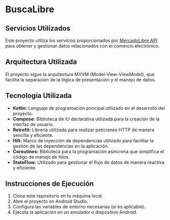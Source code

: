 # BuscaLibre

## Servicios Utilizados

Este proyecto utiliza los servicios proporcionados por [MercadoLibre API](https://api.mercadolibre.com/) para obtener y gestionar datos relacionados con el comercio electrónico.

## Arquitectura Utilizada

El proyecto sigue la arquitectura MVVM (Model-View-ViewModel), que facilita la separación de la lógica de presentación y el manejo de datos.

## Tecnología Utilizada

- **Kotlin:** Lenguaje de programación principal utilizado en el desarrollo del proyecto.
- **Compose:** Biblioteca de IU declarativa utilizada para la creación de la interfaz de usuario.
- **Retrofit:** Librería utilizada para realizar peticiones HTTP de manera sencilla y eficiente.
- **Hilt:** Marco de inyección de dependencias utilizado para facilitar la gestión de las dependencias en la aplicación.
- **Coroutines:** Biblioteca para la programación asíncrona que simplifica el código de manejo de hilos.
- **StateFlow:** Utilizado para gestionar el flujo de datos de manera reactiva y eficiente.

## Instrucciones de Ejecución

1. Clona este repositorio en tu máquina local.
2. Abre el proyecto en Android Studio.
3. Configura las variables de entorno necesarias (si es aplicable).
4. Ejecuta la aplicación en un emulador o dispositivo Android.
 

